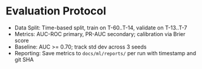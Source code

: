 # Evaluation Protocol

- Data Split: Time-based split, train on T-60..T-14, validate on T-13..T-7
- Metrics: AUC-ROC primary, PR-AUC secondary; calibration via Brier score
- Baseline: AUC >= 0.70; track std dev across 3 seeds
- Reporting: Save metrics to `docs/ml/reports/` per run with timestamp and git SHA